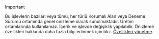 > [!IMPORTANT]
> Bu işlevlerin bazıları veya tümü, her türlü Korumalı Alan veya Deneme Sürümü ortamında genel önizleme olarak sunulmaktadır. Üretim ortamlarında kullanılamaz. İçerik ve işlevde değişiklik yapılabilir. Önizleme özellikleri hakkında daha fazla bilgi edinmek için bkz. [Özellikleri yönetme](../hr-admin-manage-features.md).